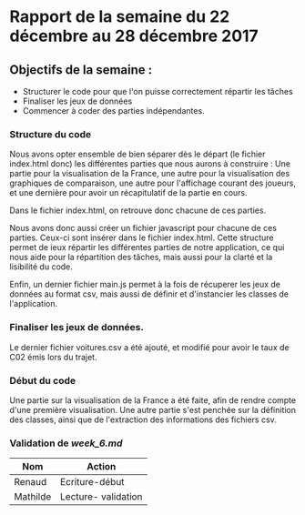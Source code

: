 # Rapport de la semaine du 22 décembre au 28 décembre 2017

## Objectifs de la semaine : 
- Structurer le code pour que l'on puisse correctement répartir les tâches
- Finaliser les jeux de données
- Commencer à coder des parties indépendantes.

### Structure du code

Nous avons opter ensemble de bien séparer dès le départ (le fichier index.html donc) les différentes parties que nous aurons à 
construire : Une partie pour la visualisation de la France, une autre pour la visualisation des graphiques de comparaison, 
une autre pour l'affichage courant des joueurs, et une dernière pour avoir un récapitulatif de la partie en cours.

Dans le fichier index.html, on retrouve donc chacune de ces parties.

Nous avons donc aussi créer un fichier javascript pour chacune de ces parties. Ceux-ci sont insérer dans le fichier index.html.
Cette structure permet de ieux répartir les différentes parties de notre application, ce qui nous aide pour la répartition des tâches, mais aussi pour la clarté et la lisibilité du code.

Enfin, un dernier fichier main.js permet à la fois de récuperer les jeux de données au format csv, mais aussi de définir et d'instancier les classes de l'application.

### Finaliser les jeux de données.

Le dernier fichier voitures.csv a été ajouté, et modifié pour avoir le taux de C02 émis lors du trajet.


### Début du code

Une partie sur la visualisation de la France a été faite, afin de rendre compte d'une première visualisation. 
Une autre partie s'est penchée sur la définition des classes, ainsi que de l'extraction des informations des fichiers csv.

### Validation de *week_6.md*
 
| Nom | Action |
| --- | ------ |
| Renaud | Ecriture-début |
| Mathilde | Lecture- validation |
